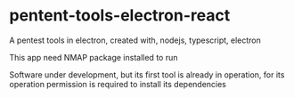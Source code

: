 # pentent-tools-electron-react
A pentest tools in electron, created with, nodejs, typescript, electron

This app need NMAP package installed to run

Software under development, but its first tool is already in operation, for its operation permission is required to install its dependencies

